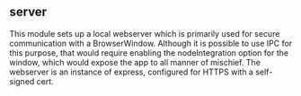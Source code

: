 <a name="serverThis module sets up a local webserver which is primarily used for secure communication with a BrowserWindow. Although it is possible to use IPC for this purpose, that would require enabling the nodeIntegration option for the window, which would expose the app to all manner of mischief. The webserver is an instance of express, configured for HTTPS with a self-signed cert.module_"></a>

## serverThis module sets up a local webserver which is primarily used for secure communication with a BrowserWindow. Although it is possible to use IPC for this purpose, that would require enabling the nodeIntegration option for the window, which would expose the app to all manner of mischief. The webserver is an instance of express, configured for HTTPS with a self-signed cert.
